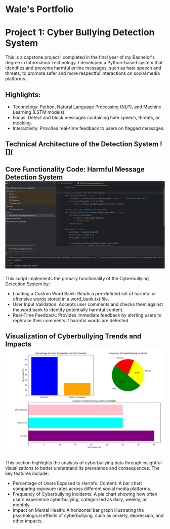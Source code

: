 # Wale's Portfolio

# Project 1: Cyber Bullying Detection System
This is a capstone project I completed in the final year of my Bachelor's degree in Information Technology. I developed a Python-based system that identifies and prevents harmful online messages, such as hate speech and threats, to promote safer and more respectful interactions on social media platforms.

## Highlights:

* Technology: Python, Natural Language Processing (NLP), and Machine Learning (LSTM models).
* Focus: Detect and block messages containing hate speech, threats, or mocking.
* Interactivity: Provides real-time feedback to users on flagged messages.
  
## Technical Architecture of the Detection System ![](

## Core Functionality Code: Harmful Message Detection System ![](detection_system.png)
This script implements the primary functionality of the Cyberbullying Detection System by:

* Loading a Custom Word Bank: Reads a pre-defined set of harmful or offensive words stored in a word_bank.txt file.
* User Input Validation: Accepts user comments and checks them against the word bank to identify potentially harmful content.
* Real-Time Feedback: Provides immediate feedback by alerting users to rephrase their comments if harmful words are detected.
  
## Visualization of Cyberbullying Trends and Impacts ![](cyberbullyingcharts.png)
This section highlights the analysis of cyberbullying data through insightful visualizations to better understand its prevalence and consequences. The key features include:

* Percentage of Users Exposed to Harmful Content: A bar chart comparing exposure rates across different social media platforms.
* Frequency of Cyberbullying Incidents: A pie chart showing how often users experience cyberbullying, categorized as daily, weekly, or monthly.
* Impact on Mental Health: A horizontal bar graph illustrating the psychological effects of cyberbullying, such as anxiety, depression, and other impacts.

